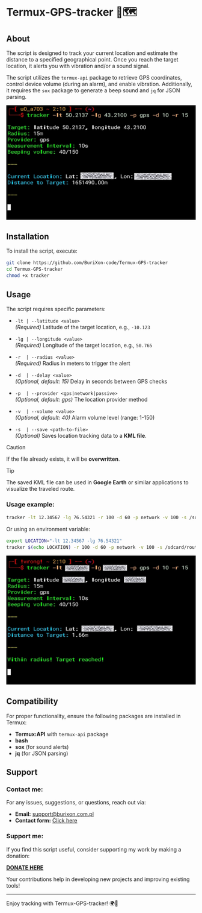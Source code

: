# Termux-GPS-tracker 📍🗺️

## About
The script is designed to track your current location and estimate the distance to a specified geographical point. Once you reach the target location, it alerts you with vibration and/or a sound signal.

The script utilizes the `termux-api` package to retrieve GPS coordinates, control device volume (during an alarm), and enable vibration. Additionally, it requires the `sox` package to generate a beep sound and `jq` for JSON parsing.

![screenshot](/img1.jpg)

## Installation
To install the script, execute:

```bash
git clone https://github.com/BuriXon-code/Termux-GPS-tracker
cd Termux-GPS-tracker
chmod +x tracker
```

## Usage
The script requires specific parameters:

- `-lt | --latitude <value>`  
  _(Required)_ Latitude of the target location, e.g., `-10.123`

- `-lg | --longitude <value>`  
  _(Required)_ Longitude of the target location, e.g., `50.765`

- `-r  | --radius <value>`  
  _(Required)_ Radius in meters to trigger the alert

- `-d  | --delay <value>`  
  _(Optional, default: 15)_ Delay in seconds between GPS checks

- `-p  | --provider <gps|network|passive>`  
  _(Optional, default: gps)_ The location provider method

- `-v  | --volume <value>`  
  _(Optional, default: 40)_ Alarm volume level (range: 1-150)

- `-s  | --save <path-to-file>`  
  _(Optional)_ Saves location tracking data to a **KML file**.

> [!CAUTION]
> If the file already exists, it will be **overwritten**.

> [!TIP]
> The saved KML file can be used in **Google Earth** or similar applications to visualize the traveled route.

### Usage example:
```bash
tracker -lt 12.34567 -lg 76.54321 -r 100 -d 60 -p network -v 100 -s /sdcard/route.kml
```
Or using an environment variable:
```bash
export LOCATION="-lt 12.34567 -lg 76.54321"
tracker $(echo LOCATION) -r 100 -d 60 -p network -v 100 -s /sdcard/route.kml
```

![screenshot](/img2.jpg)

## Compatibility
For proper functionality, ensure the following packages are installed in Termux:
- **Termux:API** with `termux-api` package
- **bash**
- **sox** (for sound alerts)
- **jq** (for JSON parsing)

## Support
### Contact me:
For any issues, suggestions, or questions, reach out via:

- **Email:** support@burixon.com.pl  
- **Contact form:** [Click here](https://burixon.com.pl/kontakt.php)

### Support me:
If you find this script useful, consider supporting my work by making a donation:

[**DONATE HERE**](https://burixon.com.pl/donate/)

Your contributions help in developing new projects and improving existing tools!

---

Enjoy tracking with Termux-GPS-tracker! 🌍🛵

